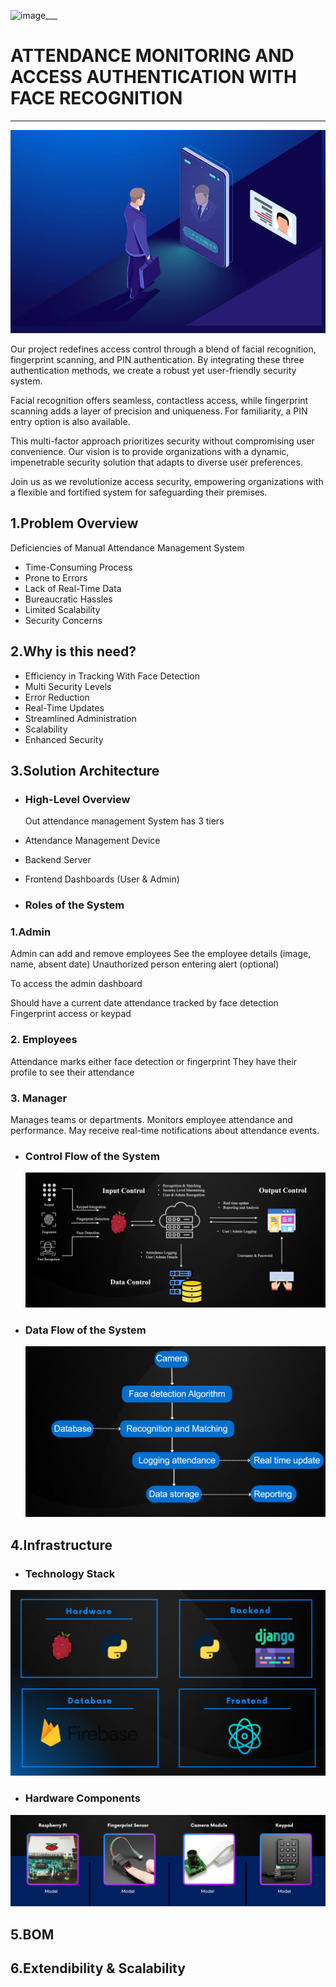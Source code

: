 ![image](https://github.com/cepdnaclk/e19-3yp-Attendance-Monitoringand-Access-Authentication-with-Face-Recognition/assets/115542283/d9e80b3d-9792-4997-8b7d-c854425e6901)___
# ATTENDANCE MONITORING AND ACCESS AUTHENTICATION WITH FACE RECOGNITION  
___
![](docs/images/facerecog.png)

Our project redefines access control through a blend of facial recognition, fingerprint scanning, and PIN authentication. By integrating these three authentication methods, we create a robust yet user-friendly security system.

Facial recognition offers seamless, contactless access, while fingerprint scanning adds a layer of precision and uniqueness. For familiarity, a PIN entry option is also available.

This multi-factor approach prioritizes security without compromising user convenience. Our vision is to provide organizations with a dynamic, impenetrable security solution that adapts to diverse user preferences.

Join us as we revolutionize access security, empowering organizations with a flexible and fortified system for safeguarding their premises.

## 1.Problem Overview
Deficiencies of Manual Attendance Management System​
+ Time-Consuming Process​
+ Prone to Errors​
+ Lack of Real-Time Data​
+ Bureaucratic Hassles​
+ Limited Scalability​
+ Security Concerns​
 
## 2.Why is this need?
+ Efficiency in Tracking With Face Detection​
+ Multi Security Levels​
+ Error Reduction​
+ Real-Time Updates​
+ Streamlined Administration​
+ Scalability​
+ Enhanced Security
  
## 3.Solution Architecture
+ ###  High-Level Overview
  
  Out attendance management System has 3 tiers
+ Attendance Management Device
+ Backend Server
+ Frontend Dashboards (User & Admin)
  
+ ### Roles of the System


### 1.Admin
Admin can add and remove employees
See the employee details (image, name, absent date)
Unauthorized person entering alert (optional)

To access the admin dashboard

Should have a current date attendance tracked by face detection
Fingerprint access or keypad

  ### 2. Employees

Attendance marks either face detection or fingerprint
They have their profile to see their attendance


   ### 3. Manager
Manages teams or departments.
Monitors employee attendance and performance.
May receive real-time notifications about attendance events.


+ ### Control Flow of the System
  ![](docs/images/1.png)
+ ### Data Flow of the System
  ![](docs/images/2.png)

## 4.Infrastructure
+ ### Technology Stack
![](docs/images/4.png)

+ ### Hardware Components
![](docs/images/3.png)
## 5.BOM
## 6.Extendibility & Scalability



